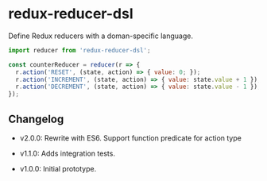 # redux-reducer-dsl

Define Redux reducers with a doman-specific language.

```javascript
import reducer from 'redux-reducer-dsl';

const counterReducer = reducer(r => {
  r.action('RESET', (state, action) => { value: 0; });
  r.action('INCREMENT', (state, action) => { value: state.value + 1 });
  r.action('DECREMENT', (state, action) => { value: state.value - 1 });
});
```

## Changelog

- v2.0.0: Rewrite with ES6. Support function predicate for action type

- v1.1.0: Adds integration tests.

- v1.0.0: Initial prototype.

